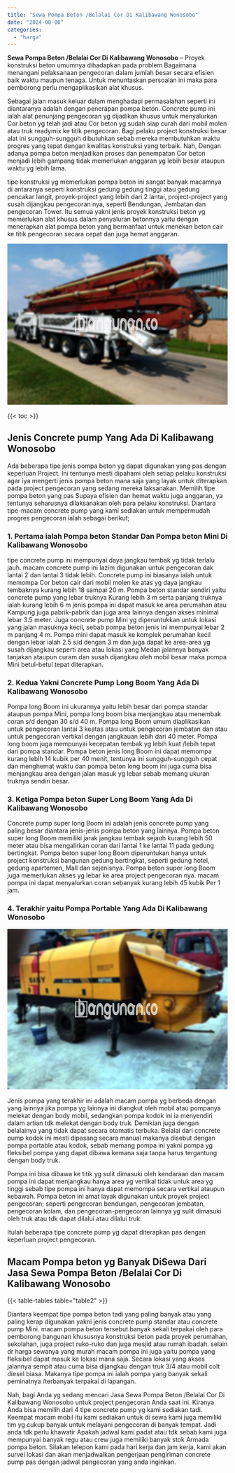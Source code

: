 ```yaml
---
title: "Sewa Pompa Beton /Belalai Cor Di Kalibawang Wonosobo"
date: "2024-08-06"
categories: 
  - "harga"
---
```


**Sewa Pompa Beton /Belalai Cor Di Kalibawang Wonosobo** – Proyek konstruksi beton umumnya dihadapkan pada problem Bagaimana menangani pelaksanaan pengecoran dalam jumlah besar secara efisien baik waktu maupun tenaga. Untuk menuntaskan persoalan ini maka para pemborong perlu mengaplikasikan alat khusus.

Sebagai jalan masuk keluar dalam menghadapi permasalahan seperti ini diantaranya adalah dengan penerapan pompa beton. Concrete pump ini ialah alat penunjang pengecoran yg dijadikan khusus untuk menyalurkan Cor beton yg telah jadi atau Cor beton yg sudah siap curah dari mobil molen atau truk readymix ke titik pengecoran. Bagi pelaku project konstruksi besar alat ini sungguh-sungguh dibutuhkan sebab mereka membutuhkan waktu progres yang tepat dengan kwalitas konstruksi yang terbaik. Nah, Dengan adanya pompa beton menjadikan proses dan penempatan Cor beton menjadi lebih gampang tidak memerlukan anggaran yg lebih besar ataupun waktu yg lebih lama.

tipe konstruksi yg memerlukan pompa beton ini sangat banyak macamnya di antaranya seperti konstruksi gedung gedung tinggi atau gedung pencakar langit, proyek-project yang lebih dari 2 lantai, project-project yang susah dijangkau pengecoran nya, seperti Bendungan, Jembatan dan pengecoran Tower. Itu semua yakni jenis proyek konstruksi beton yg memerlukan alat khusus dalam penyaluran betonnya yaitu dengan menerapkan alat pompa beton yang bermanfaat untuk menekan beton cair ke titik pengecoran secara cepat dan juga hemat anggaran.

![Sewa Pompa Beton /Belalai Cor Di Kalibawang Wonosobo](/images/sewa-concrete-pump-18.png)

{{< toc >}}

## Jenis Concrete pump Yang Ada Di Kalibawang Wonosobo

Ada beberapa tipe jenis pompa beton yg dapat digunakan yang pas dengan keperluan Project. Ini tentunya mesti dipahami oleh setiap pelaku konstruksi agar iya mengerti jenis pompa beton mana saja yang layak untuk diterapkan pada project pengecoran yang sedang mereka laksanakan. Memilih tipe pompa beton yang pas Supaya efisien dan hemat waktu juga anggaran, ya tentunya seharusnya dilaksanakan oleh para pelaku konstruksi. Diantara tipe-macam concrete pump yang kami sediakan untuk mempermudah progres pengecoran ialah sebagai berikut;

### 1\. Pertama ialah Pompa beton Standar Dan Pompa beton Mini Di Kalibawang Wonosobo

tipe concrete pump ini mempunyai daya jangkau tembak yg tidak terlalu jauh. macam concrete pump ini lazim digunakan untuk pengecoran dak lantai 2 dan lantai 3 tidak lebih. Concrete pump ini biasanya ialah untuk memompa Cor beton cair dari mobil molen ke atas yg daya jangkau tembaknya kurang lebih 18 sampai 20 m. Pompa beton standar sendiri yaitu concrete pump yang lebar truknya Kurang lebih 3 m serta panjang truknya ialah kurang lebih 6 m jenis pompa ini dapat masuk ke area perumahan atau Kampung juga pabrik-pabrik dan juga area lainnya dengan akses minimal lebar 3.5 meter. Juga concrete pump Mini yg diperuntukkan untuk lokasi yang jalan masuknya kecil, sebab pompa beton jenis ini mempunyai lebar 2 m panjang 4 m. Pompa mini dapat masuk ke komplek perumahan kecil dengan lebar ialah 2.5 s/d dengan 3 m dan juga dapat ke area-area yg susah dijangkau seperti area atau lokasi yang Medan jalannya banyak tanjakan ataupun curam dan susah dijangkau oleh mobil besar maka pompa Mini betul-betul tepat diterapkan.

### 2\. Kedua Yakni Concrete Pump Long Boom Yang Ada Di Kalibawang Wonosobo

Pompa long Boom ini ukurannya yaitu lebih besar dari pompa standar ataupun pompa Mini, pompa long boom bisa menjangkau atau menembak coran s/d dengan 30 s/d 40 m. Pompa long Boom umum diaplikasikan untuk pengecoran lantai 3 keatas atau untuk pengecoran jembatan dan atau untuk pengecoran vertikal dengan jangkauan lebih dari 40 meter. Pompa long boom juga mempunyai kecepatan tembak yg lebih kuat /lebih tepat dari pompa standar. Pompa beton jenis long Boom ini dapat memompa kurang lebih 14 kubik per 40 menit, tentunya ini sungguh-sungguh cepat dan menghemat waktu dan pompa beton long boom ini juga cuma bisa menjangkau area dengan jalan masuk yg lebar sebab memang ukuran truknya sendiri besar.

### 3\. Ketiga Pompa beton Super Long Boom Yang Ada Di Kalibawang Wonosobo

Concrete pump super long Boom ini adalah jenis concrete pump yang paling besar diantara jenis-jenis pompa beton yang lainnya. Pompa beton super long Boom memiliki jarak jangkau tembak sejauh kurang lebih 50 meter atau bisa mengalirkan coran dari lantai 1 ke lantai 11 pada gedung bertingkat. Pompa beton super long Boom diperuntukan hanya untuk project konstruksi bangunan gedung bertingkat, seperti gedung hotel, gedung apartemen, Mall dan sejenisnya. Pompa beton super long Boom juga memerlukan akses yg lebar ke area project pengecoran nya. macam pompa ini dapat menyalurkan coran sebanyak kurang lebih 45 kubik Per 1 jam.

### 4\. Terakhir yaitu Pompa Portable Yang Ada Di Kalibawang Wonosobo

![Sewa Pompa Beton /Belalai Cor Di Kalibawang Wonosobo](/images/sewa-concrete-pump-29.png)

Jenis pompa yang terakhir ini adalah macam pompa yg berbeda dengan yang lainnya jika pompa yg lainnya ini diangkut oleh mobil atau pompanya melekat dengan body mobil, sedangkan pompa kodok ini ia menyendiri dalam artian tdk melekat dengan body truk. Demikian juga dengan belalainya yang tidak dapat secara otomatis terbuka. Belalai dari concrete pump kodok ini mesti dipasang secara manual makanya disebut dengan pompa portable atau kodok, sebab memang pompa ini yakni pompa yg fleksibel pompa yang dapat dibawa kemana saja tanpa harus tergantung dengan body truk.

Pompa ini bisa dibawa ke titik yg sulit dimasuki oleh kendaraan dan macam pompa ini dapat menjangkau hanya area yg vertikal tidak untuk area yg tinggi sebab tipe pompa ini hanya dapat memompa secara vertikal ataupun kebawah. Pompa beton ini amat layak digunakan untuk proyek project pengecoran; seperti pengecoran bendungan, pengecoran jembatan, pengecoran kolam, dan pengecoran-pengecoran lainnya yg sulit dimasuki oleh truk atau tdk dapat dilalui atau dilalui truk.

Itulah beberapa tipe concrete pump yg dapat diterapkan pas dengan keperluan project pengecoran.

## Macam Pompa beton yg Banyak DiSewa Dari Jasa Sewa Pompa Beton /Belalai Cor Di Kalibawang Wonosobo

{{< table-tables table="table2" >}}

Diantara keempat tipe pompa beton tadi yang paling banyak atau yang paling kerap digunakan yakni jenis concrete pump standar atau concrete pump Mini. macam pompa beton tersebut banyak sekali terpakai oleh para pemborong bangunan khususnya konstruksi beton pada proyek perumahan, sekolahan, juga project ruko-ruko dan juga mesjid atau rumah ibadah. selain dr harga sewanya yang murah macam pompa ini juga yaitu pompa yang fleksibel dapat masuk ke lokasi mana saja. Secara lokasi yang akses jalannya sempit atau cuma bisa dijangkau dengan truk 3/4 atau mobil colt diesel biasa. Makanya tipe pompa ini ialah pompa yang banyak sekali peminatnya /terbanyak terpakai di lapangan.

Nah, bagi Anda yg sedang mencari Jasa Sewa Pompa Beton /Belalai Cor Di Kalibawang Wonosobo untuk project pengecoran Anda saat ini. Kiranya Anda bisa memilih dari 4 tipe concrete pump yg kami sediakan tadi. Keempat macam mobil itu kami sediakan untuk di sewa kami juga memiliki tim yg cukup banyak untuk melayani pengecoran di banyak tempat. Jadi anda tdk perlu khawatir Apakah jadwal kami padat atau tdk sebab kami juga mempunyai banyak regu atau crew juga memiliki banyak stok Armada pompa beton. Silakan telepon kami pada hari kerja dan jam kerja, kami akan survei lokasi dan akan menjadwalkan pengerjaan pengiriman concrete pump pas dengan jadwal pengecoran yang anda inginkan.

